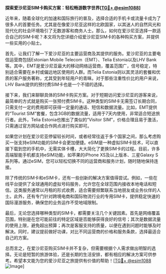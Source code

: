 **探索爱沙尼亚SIM卡购买方案：轻松畅游数字世界[[TG💪+ @esim1088](https://t.me/s/esim1088)]**

近年来，随着全球化的加速和国际旅行的普及，选择合适的手机卡或流量卡成为了很多人的首要任务。尤其是在像爱沙尼亚这样的北欧国家，以其迷人的自然风光和现代化的社会环境吸引了无数游客和商务人士。那么，如何在爱沙尼亚选择一款适合自己的SIM卡呢？本文将为您详细介绍爱沙尼亚SIM卡的各种购买方案，并提供一些实用的小贴士。

首先，让我们了解一下爱沙尼亚的主要运营商及其提供的服务。爱沙尼亚的主要电信运营商包括Estonian Mobile Telecom（EMT）、Telia Estonia以及LHV Bank等。其中，EMT是爱沙尼亚最大的移动网络运营商，覆盖范围广，信号稳定，特别适合需要在乡村或偏远地区使用的人群。而Telia Estonia则以其灵活的套餐和优质的客户服务著称，尤其受到年轻用户的青睐。对于那些注重性价比的用户来说，LHV Bank提供的预付费SIM卡也是一个不错的选择。

接下来，我们来聊聊具体的SIM卡购买方案。对于短期访问爱沙尼亚的游客来说，最简单的方式就是购买一张预付费SIM卡。这种类型的SIM卡无需签订长期合同，只需支付一定的费用即可获得一定量的通话、短信和数据流量。比如，EMT提供的“Tourist SIM”套餐，包含3GB的数据流量，适用于7天内使用，非常适合短途旅行者。此外，Telia Estonia也推出了类似的“Visitor SIM”，价格合理且易于激活，只需通过官方网站或合作网点进行购买即可。

如果您计划在爱沙尼亚停留较长时间，或者经常往返于多个国家之间，那么考虑购买一张支持eSIM功能的SIM卡会更加便捷。eSIM是一种虚拟SIM卡技术，可以直接下载到您的手机中，无需实体卡槽，大大简化了更换SIM卡的过程。目前，许多高端智能手机都支持eSIM功能，如苹果的iPhone XS及以上版本、三星Galaxy S系列等。通过eSIM，您可以轻松切换不同的运营商和服务计划，随时随地保持连接。

除了传统的SIM卡和eSIM卡，还有一些创新的解决方案值得尝试。例如，一些在线平台提供了全球通用的虚拟号码服务，允许您在全球范围内接收本地电话和短信。这类服务通常以月租的形式收费，适合需要频繁联系当地朋友或业务伙伴的人士。此外，还有专门针对跨境电商和国际物流行业的专用SIM卡，提供稳定快速的国际漫游服务，确保您的业务运作不受地域限制。

最后，无论您选择哪种类型的SIM卡，都需要关注几个关键因素。首先是网络覆盖范围，特别是在您可能前往的特定区域是否能够获得良好的信号；其次是数据流量的使用上限，避免超出预算；再次是客服支持的质量，以便在遇到问题时能够及时解决。同时，建议提前做好功课，对比不同运营商的价格和服务条款，选择最适合自己的方案。

总而言之，在爱沙尼亚购买SIM卡并不复杂，但需要根据个人需求做出明智的选择。无论是短暂的旅游体验，还是长期的生活安排，都有相应的解决方案可供参考。希望本文能为您的爱沙尼亚之旅提供有价值的帮助！[[TG💪+ @esim1088](https://t.me/s/esim1088) ![Image](https://i.postimg.cc/4NQfJmqS/Snipaste-2025-05-13-00-14-12.png)]